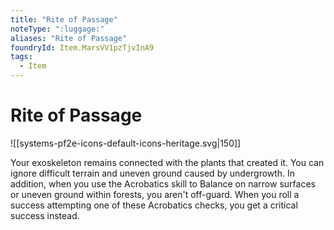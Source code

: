 ```yaml
---
title: "Rite of Passage"
noteType: ":luggage:"
aliases: "Rite of Passage"
foundryId: Item.MarsVV1pzTjvInA9
tags:
  - Item
---
```


# Rite of Passage
![[systems-pf2e-icons-default-icons-heritage.svg|150]]

Your exoskeleton remains connected with the plants that created it. You can ignore difficult terrain and uneven ground caused by undergrowth. In addition, when you use the Acrobatics skill to Balance on narrow surfaces or uneven ground within forests, you aren't off-guard. When you roll a success attempting one of these Acrobatics checks, you get a critical success instead.
